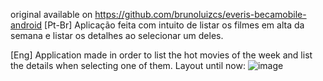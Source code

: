original available on https://github.com/brunoluizcs/everis-becamobile-android
[Pt-Br]
  Aplicação feita com intuito de listar os filmes em alta da semana e listar os detalhes ao selecionar um deles.
  
[Eng]
  Application made in order to list the hot movies of the week and list the details when selecting one of them.
Layout until now:
![image](https://user-images.githubusercontent.com/77680596/166964791-ba14819d-a089-4bf7-8a8d-c04a7be72394.png)





